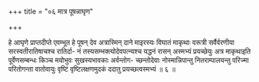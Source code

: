 +++
title = "०६ मात्र पूषन्नाघृण"

+++

हे आघृणे प्राप्तदीप्ते एवम्भूत हे पूषन् देव अत्रास्मिन् दाने माइरस्यः विघातं माकृथाः वरूत्री सर्वैर्वरणीया सरस्वतीरातिषाचश्च रातिर्दा- नं तस्यसम्भक्त्योदेवपत्न्यश्च यद्धनं रासन् अस्मभ्यं प्रयच्छेयुः अत्र माकृथाइति पूर्वेणसम्बन्धः किञ्च मयोभुवः सुखस्यभावकाः अर्वन्तोग- च्छन्तोदेवाः नोस्मान्निपान्तु नितराम्पालयन्तु परिज्मा परितोगन्ता वातोवायुः वृष्टिं वृष्टिलक्षणमुदकं ददातु प्रयच्छत्वस्मभ्यं ॥ ६ ॥